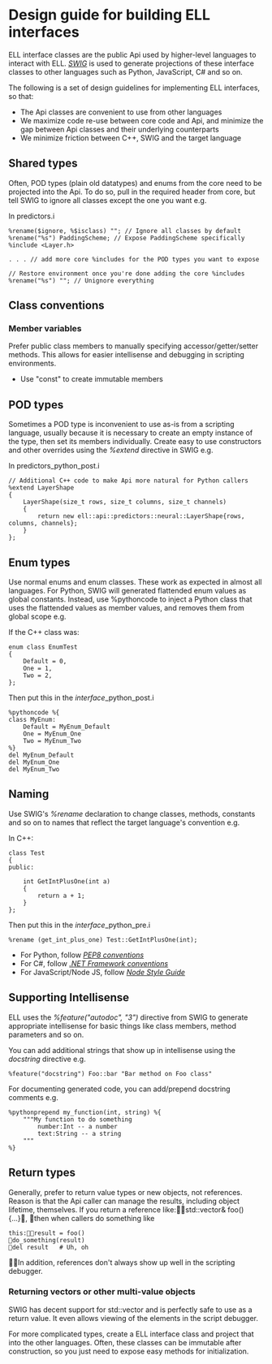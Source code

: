 # Design guide for building ELL interfaces

ELL interface classes are the public Api used by higher-level languages to interact with ELL. [*SWIG*](http://swig.org/) is used to generate projections of these interface classes to other languages such as Python, JavaScript, C# and so on.

The following is a set of design guidelines for implementing ELL interfaces, so that:
- The Api classes are convenient to use from other languages
- We maximize code re-use between core code and Api, and minimize the gap between Api classes and their underlying counterparts 
- We minimize friction between C++, SWIG and the target language

## Shared types
Often, POD types (plain old datatypes) and enums from the core need to be projected into the Api. To do so, pull in the required header from core, but tell SWIG to ignore all classes except the one you want e.g.

In predictors.i

    %rename($ignore, %$isclass) ""; // Ignore all classes by default
    %rename("%s") PaddingScheme; // Expose PaddingScheme specifically
    %include <Layer.h>

    . . . // add more core %includes for the POD types you want to expose

    // Restore environment once you're done adding the core %includes
    %rename("%s") ""; // Unignore everything

## Class conventions
### Member variables
Prefer public class members to manually specifying accessor/getter/setter methods. This allows for easier intellisense and debugging in scripting environments.
- Use "const" to create immutable members


## POD types
Sometimes a POD type is inconvenient to use as-is from a scripting language, usually because it is necessary to create an empty instance of the type, then set its members individually. Create easy to use constructors and other overrides using the *%extend* directive in SWIG e.g.

In predictors_python_post.i

    // Additional C++ code to make Api more natural for Python callers
    %extend LayerShape
    {  
        LayerShape(size_t rows, size_t columns, size_t channels) 
        {
            return new ell::api::predictors::neural::LayerShape{rows, columns, channels};
        }
    };


## Enum types
Use normal enums and enum classes. These work as expected in almost all languages. For Python, SWIG will generated flattended enum values as global constants. Instead, use %pythoncode to inject a Python class that uses the flattended values as member values, and removes them from global scope e.g.

If the C++ class was:

    enum class EnumTest
    {
        Default = 0,
        One = 1,
        Two = 2,
    };


Then put this in the *interface*_python_post.i

    %pythoncode %{
    class MyEnum:
        Default = MyEnum_Default
        One = MyEnum_One
        Two = MyEnum_Two
    %}
    del MyEnum_Default
    del MyEnum_One
    del MyEnum_Two

## Naming
Use SWIG's *%rename* declaration to change classes, methods, constants and so on to names that reflect the target language's convention e.g.

In C++:

    class Test
    {
    public:

        int GetIntPlusOne(int a)
        {
            return a + 1;
        }
    };

Then put this in the *interface*_python_pre.i

    %rename (get_int_plus_one) Test::GetIntPlusOne(int);


- For Python, follow [*PEP8 conventions*](https://www.python.org/dev/peps/pep-0008/)
- For C#, follow [*.NET Framework conventions*](https://docs.microsoft.com/en-us/dotnet/standard/design-guidelines/general-naming-conventions)
- For JavaScript/Node JS, follow [*Node Style Guide*](https://www.npmjs.com/package/node-style-guide)

## Supporting Intellisense
ELL uses the *%feature("autodoc", "3")* directive from SWIG to generate appropriate intellisense for basic things like class members, method parameters and so on.

You can add additional strings that show up in intellisense using the *docstring* directive e.g.

    %feature("docstring") Foo::bar "Bar method on Foo class"


For documenting generated code, you can add/prepend docstring comments e.g.

    %pythonprepend my_function(int, string) %{
        """My function to do something
            number:Int -- a number
            text:String -- a string
        """
    %}

## Return types
Generally, prefer to return value types or new objects, not references. Reason is that the Api caller can manage the results, including object lifetime, themselves. If you return a reference like:std::vector<float>& foo() {…}, then when callers do something like 

    this:result = foo()
    do_something(result)
    del result   # Uh, oh
    
In addition, references don't always show up well in the scripting debugger.
	
### Returning vectors or other multi-value objects
SWIG has decent support for std::vector and is perfectly safe to use as a return value.  It even allows viewing of the elements in the script debugger.

For more complicated types, create a ELL interface class and project that into the other languages. Often, these classes can be immutable after construction, so you just need to expose easy methods for initialization.

